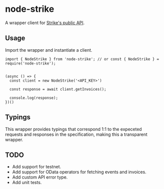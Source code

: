 # node-strike

A wrapper client for [Strike's public API](https://docs.strike.me/api/).

## Usage

Import the wrapper and instantiate a client.

```
import { NodeStrike } from 'node-strike'; // or const { NodeStrike } = require('node-strike');


(async () => {
  const client = new NodeStrike('<API_KEY>')
  
  const response = await client.getInvoices();

  console.log(response);
})()
```

## Typings

This wrapper provides typings that correspond 1:1 to the expeceted requests and responses in the specification, making this a transparent wrapper.

## TODO

- Add support for testnet.
- Add support for OData operators for fetching events and invoices.
- Add custom API error type.
- Add unit tests.
